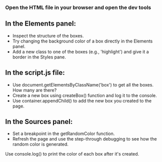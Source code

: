 ### Open the HTML file in your browser and open the dev tools 

## In the Elements panel:

* Inspect the structure of the boxes.
* Try changing the background color of a box directly in the Elements panel.
* Add a new class to one of the boxes (e.g., 'highlight') and give it a border in the Styles pane.


## In the script.js file:

* Use document.getElementsByClassName('box') to get all the boxes. How many are there?
* Create a new box using createBox() function and log it to the console.
* Use container.appendChild() to add the new box you created to the page.


## In the Sources panel:

* Set a breakpoint in the getRandomColor function.
* Refresh the page and use the step-through debugging to see how the random color is generated.


Use console.log() to print the color of each box after it's created.